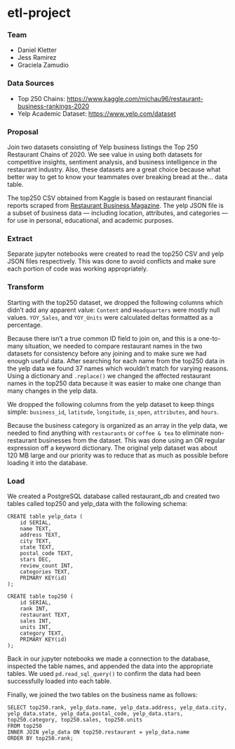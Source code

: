 # etl-project

### Team
- Daniel Kletter
- Jess Ramirez
- Graciela Zamudio

### Data Sources
- Top 250 Chains: https://www.kaggle.com/michau96/restaurant-business-rankings-2020
- Yelp Academic Dataset: https://www.yelp.com/dataset

### Proposal
Join two datasets consisting of Yelp business listings the Top 250 Restaurant Chains of 2020. We see value in using both datasets for competitive insights, sentiment analysis, and business intelligence in the restaurant industry. Also, these datasets are a great choice because what better way to get to know your teammates over breaking bread at the... data table.

The top250 CSV obtained from Kaggle is based on restaurant financial reports scraped from [Restaurant Business Magazine](http://www.restaurantbusinessonline.com/). The yelp JSON file is a subset of business data — including location, attributes, and categories — for use in personal, educational, and academic purposes.

### Extract
Separate jupyter notebooks were created to read the top250 CSV and yelp JSON files respectively. This was done to avoid conflicts and make sure each portion of code was working appropriately.

### Transform
Starting with the top250 dataset, we dropped the following columns which didn’t add any apparent value: `Content` and `Headquarters` were mostly null values. `YOY_Sales`, and `YOY_Units` were calculated deltas formatted as a percentage.

Because there isn’t a true common ID field to join on, and this is a one-to-many situation, we needed to compare restaurant names in the two datasets for consistency before any joining and to make sure we had enough useful data. After searching for each name from the top250 data in the yelp data we found 37 names which wouldn’t match for varying reasons. Using a dictionary and `.replace()` we changed the affected restaurant names in the top250 data because it was easier to make one change than many changes in the yelp data.

We dropped the following columns from the yelp dataset to keep things simple: `business_id`, `latitude`, `longitude`, `is_open`, `attributes`, and `hours`. 

Because the business category is organized as an array in the yelp data, we needed to find anything with `restaurants` or `coffee & tea` to eliminate non-restaurant businesses from the dataset. This was done using an OR regular expression off a keyword dictionary. The original yelp dataset was about 120 MB large and our priority was to reduce that as much as possible before loading it into the database.

### Load
We created a PostgreSQL database called restaurant_db and created two tables called top250 and yelp_data with the following schema:

```
CREATE table yelp_data (
	id SERIAL,
	name TEXT,
	address TEXT,
	city TEXT,
	state TEXT,
	postal_code TEXT,
	stars DEC,
	review_count INT,
	categories TEXT,
	PRIMARY KEY(id)
);

CREATE table top250 (
	id SERIAL,
	rank INT,
	restaurant TEXT,
	sales INT,
	units INT,
	category TEXT,
	PRIMARY KEY(id)
);
```

Back in our jupyter notebooks we made a connection to the database, inspected the table names, and appended the data into the appropriate tables. We used `pd.read_sql_query()` to confirm the data had been successfully loaded into each table.

Finally, we joined the two tables on the business name as follows:

```
SELECT top250.rank, yelp_data.name, yelp_data.address, yelp_data.city, yelp_data.state, yelp_data.postal_code, yelp_data.stars, top250.category, top250.sales, top250.units
FROM top250
INNER JOIN yelp_data ON top250.restaurant = yelp_data.name
ORDER BY top250.rank;
```
